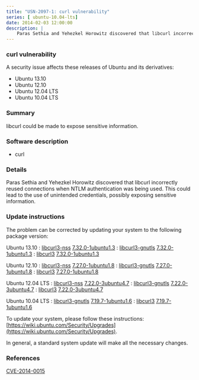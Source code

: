 ```yaml
---
title: "USN-2097-1: curl vulnerability"
series: [ ubuntu-10.04-lts]
date: 2014-02-03 12:00:00
description: |
    Paras Sethia and Yehezkel Horowitz discovered that libcurl incorrectly reused connections when NTLM authentication was being used. This could lead to the use of unintended credentials, possibly exposing sensitive information. 
--- 
```

 
### curl vulnerability

A security issue affects these releases of Ubuntu and its derivatives:

* Ubuntu 13.10
* Ubuntu 12.10
* Ubuntu 12.04 LTS
* Ubuntu 10.04 LTS

### Summary

libcurl could be made to expose sensitive information. 

### Software description

* curl 

### Details

Paras Sethia and Yehezkel Horowitz discovered that libcurl incorrectly reused connections when NTLM authentication was being used. This could lead to the use of unintended credentials, possibly exposing sensitive information. 

### Update instructions

The problem can be corrected by updating your system to the following package version:

Ubuntu 13.10
 : [libcurl3-nss](https://launchpad.net/ubuntu/+source/curl) <span> [7.32.0-1ubuntu1.3](https://launchpad.net/ubuntu/+source/curl/7.32.0-1ubuntu1.3) </span> 
 : [libcurl3-gnutls](https://launchpad.net/ubuntu/+source/curl) <span> [7.32.0-1ubuntu1.3](https://launchpad.net/ubuntu/+source/curl/7.32.0-1ubuntu1.3) </span> 
 : [libcurl3](https://launchpad.net/ubuntu/+source/curl) <span> [7.32.0-1ubuntu1.3](https://launchpad.net/ubuntu/+source/curl/7.32.0-1ubuntu1.3) </span> 

Ubuntu 12.10
 : [libcurl3-nss](https://launchpad.net/ubuntu/+source/curl) <span> [7.27.0-1ubuntu1.8](https://launchpad.net/ubuntu/+source/curl/7.27.0-1ubuntu1.8) </span> 
 : [libcurl3-gnutls](https://launchpad.net/ubuntu/+source/curl) <span> [7.27.0-1ubuntu1.8](https://launchpad.net/ubuntu/+source/curl/7.27.0-1ubuntu1.8) </span> 
 : [libcurl3](https://launchpad.net/ubuntu/+source/curl) <span> [7.27.0-1ubuntu1.8](https://launchpad.net/ubuntu/+source/curl/7.27.0-1ubuntu1.8) </span> 

Ubuntu 12.04 LTS
 : [libcurl3-nss](https://launchpad.net/ubuntu/+source/curl) <span> [7.22.0-3ubuntu4.7](https://launchpad.net/ubuntu/+source/curl/7.22.0-3ubuntu4.7) </span> 
 : [libcurl3-gnutls](https://launchpad.net/ubuntu/+source/curl) <span> [7.22.0-3ubuntu4.7](https://launchpad.net/ubuntu/+source/curl/7.22.0-3ubuntu4.7) </span> 
 : [libcurl3](https://launchpad.net/ubuntu/+source/curl) <span> [7.22.0-3ubuntu4.7](https://launchpad.net/ubuntu/+source/curl/7.22.0-3ubuntu4.7) </span> 

Ubuntu 10.04 LTS
 : [libcurl3-gnutls](https://launchpad.net/ubuntu/+source/curl) <span> [7.19.7-1ubuntu1.6](https://launchpad.net/ubuntu/+source/curl/7.19.7-1ubuntu1.6) </span> 
 : [libcurl3](https://launchpad.net/ubuntu/+source/curl) <span> [7.19.7-1ubuntu1.6](https://launchpad.net/ubuntu/+source/curl/7.19.7-1ubuntu1.6) </span> 

To update your system, please follow these instructions: [https://wiki.ubuntu.com/Security/Upgrades](https://wiki.ubuntu.com/Security/Upgrades).

In general, a standard system update will make all the necessary changes. 

### References

 [CVE-2014-0015](http://people.ubuntu.com/~ubuntu-security/cve/CVE-2014-0015)
 
